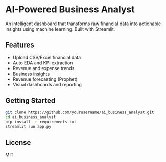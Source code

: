 # AI-Powered Business Analyst

An intelligent dashboard that transforms raw financial data into actionable insights using machine learning. Built with Streamlit.

## Features
- Upload CSV/Excel financial data
- Auto EDA and KPI extraction
- Revenue and expense trends
- Business insights
- Revenue forecasting (Prophet)
- Visual dashboards and reporting

## Getting Started

```bash
git clone https://github.com/yourusername/ai_business_analyst.git
cd ai_business_analyst
pip install -r requirements.txt
streamlit run app.py
```

## License
MIT